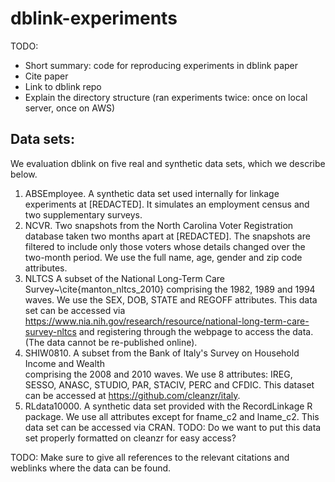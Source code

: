 # dblink-experiments

TODO:
* Short summary: code for reproducing experiments in dblink paper
* Cite paper
* Link to dblink repo
* Explain the directory structure (ran experiments twice: once on local server, once on AWS)

## Data sets:

We evaluation dblink on five real and synthetic data sets, which we describe below. 

1. ABSEmployee. A synthetic data set used 
  internally for linkage experiments at [REDACTED].
  It simulates an employment census and two supplementary 
  surveys. 
2. NCVR. Two snapshots from the North Carolina 
  Voter Registration database taken two months 
  apart at [REDACTED]. The snapshots are filtered to include only those voters 
  whose details changed over the two-month period.
  We use the full name, age, gender and zip code attributes.
 3. NLTCS  A subset of the National Long-Term 
  Care Survey~\cite{manton_nltcs_2010} comprising the 
  1982, 1989 and 1994 waves. We use the SEX, DOB, STATE and REGOFF attributes.
  This data set can be accessed via https://www.nia.nih.gov/research/resource/national-long-term-care-survey-nltcs
  and registering through the webpage to access the data. (The data cannot be re-published online). 
  4. SHIW0810. A subset from the Bank of Italy's 
  Survey on Household Income and Wealth  
  comprising the 2008 and 2010 waves. We use 8 attributes: IREG, SESSO, ANASC, STUDIO, PAR, 
  STACIV, PERC and CFDIC.
  This dataset can be accessed at https://github.com/cleanzr/italy.
  5. RLdata10000.  A synthetic data set provided 
  with the RecordLinkage R 
  package. We use all attributes except for fname\_c2 and lname\_c2.
  This data set can be accessed via CRAN. TODO: Do we want to put this data set properly formatted on cleanzr for easy access?  
 
 TODO: Make sure to give all references to the relevant citations and weblinks where the data can be found. 

